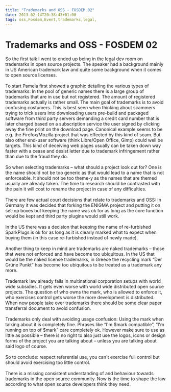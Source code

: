 ```yaml
---
title: "Trademarks and OSS - FOSDEM 02"
date: 2013-02-14T20:38:43+01:00
tags: oss,Fosdem,Event,trademarks,legal,
---
```


# Trademarks and OSS - FOSDEM 02


So the first talk I went to ended up being in the legal dev room on trademarks in open source projects. The speaker had 
a background mainly in US American trademark law and quite some background when it comes to open source 
licenses.<br><br>To start Pamela first showed a graphic detailing the various types of trademarks: In the pool of 
generic names there is a large group of trademarks that are in use but not registered. The amount of registered 
trademarks actually is rather small. The main goal of trademarks is to avoid confusing costumers. This is best seen 
when thinking about scammers trying to trick users into downloading users pre-build and packaged software from third 
party servers demanding a credit card number that is later charged based on a subscription service the user signed by 
clicking away the fine print on the download page. Canonical example seems to be e.g. the Firefox/Mozilla project that 
was effected by this kind of scam. But also other end-user software (think Libre/Open Office, Gimp) could well be 
targets. This kind of deceiving web pages usually can be taken down way faster with a cease and desist letter due to 
trademark infringement rather than due to the fraud they do.<br><br>So when selecting trademarks – what should a 
project look out for? One is the name should not be too generic as that would lead to a name that is not enforceable. 
It should not be too theme-y as the names that are themed usually are already taken. The time to research should be 
contrasted with the pain it will cost to rename the project in case of any difficulties.<br><br>There are few actual 
court decisions that relate to trademarks and OSS: In Germany it was decided that forking the ENIGMA project and 
putting it on set-op boxes but keeping the name was ok for as long as the core function would be kept and third party 
plugins would still work.<br><br>In the US there was a decision that keeping the name of re-furbished SparkPlugs is ok 
for as long as it is clearly marked what to expect when buying them (in this case re-furbished instead of newly 
made).<br><br>Another thing to keep in mind are trademarks are naked trademarks – those that were not enforced and have 
become too ubiquitous. In the US that would be the naked license trademarks, in Greece the recycling mark “Der Grüne 
Punkt” has become too ubiquitous to be treated as a trademark any more.<br><br>Trademark law already fails in 
multinational corporation setups with world wide subsidies. It gets even worse with world wide distributed open source 
projects. The question of who owns the mark, who is allowed to enforce it, who exercises control gets worse the more 
development is distributed. When new people take over trademarks there should be some clear paper transferral document 
to avoid confusion.<br><br>Trademarks only deal with avoiding usage confusion: Using the mark when talking about it is 
completely fine. Phrases like “I'm $mark compatible”, “I'm running on top of $mark” care completely ok. However make 
sure to use as little as possible – there is no right to also just use the logos, icons or design forms of the project 
you are talking about – unless you are talking about said logo of course.<br><br>So to conclude: respect referential 
use, you can't exercise full control but should avoid exercising too little control.<br><br>There is a missing 
consistent understanding of and behaviour towards trademarks in the open source community. Now is the time to shape the 
law according to what open source developers think they need.

